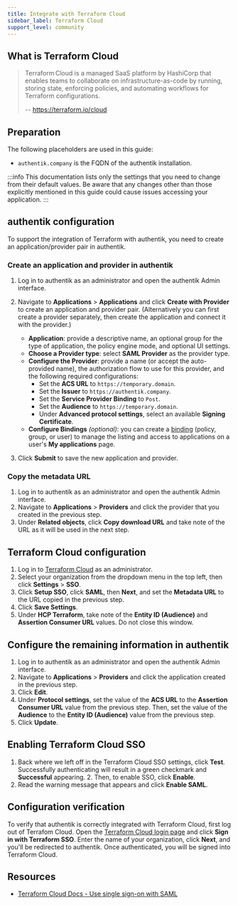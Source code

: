 ```yaml
---
title: Integrate with Terraform Cloud
sidebar_label: Terraform Cloud
support_level: community
---
```


## What is Terraform Cloud

> Terraform Cloud is a managed SaaS platform by HashiCorp that enables teams to collaborate on infrastructure-as-code by running, storing state, enforcing policies, and automating workflows for Terraform configurations.
>
> -- https://terraform.io/cloud

## Preparation

The following placeholders are used in this guide:

- `authentik.company` is the FQDN of the authentik installation.

:::info
This documentation lists only the settings that you need to change from their default values. Be aware that any changes other than those explicitly mentioned in this guide could cause issues accessing your application.
:::

## authentik configuration

To support the integration of Terraform with authentik, you need to create an application/provider pair in authentik.

### Create an application and provider in authentik

1. Log in to authentik as an administrator and open the authentik Admin interface.
2. Navigate to **Applications** > **Applications** and click **Create with Provider** to create an application and provider pair. (Alternatively you can first create a provider separately, then create the application and connect it with the provider.)
    - **Application**: provide a descriptive name, an optional group for the type of application, the policy engine mode, and optional UI settings.
    - **Choose a Provider type**: select **SAML Provider** as the provider type.
    - **Configure the Provider**: provide a name (or accept the auto-provided name), the authorization flow to use for this provider, and the following required configurations:
        - Set the **ACS URL** to `https://temporary.domain`.
        - Set the **Issuer** to `https://authentik.company`.
        - Set the **Service Provider Binding** to `Post`.
        - Set the **Audience** to `https://temporary.domain`.
        - Under **Advanced protocol settings**, select an available **Signing Certificate**.
    - **Configure Bindings** _(optional)_: you can create a [binding](/docs/add-secure-apps/flows-stages/bindings/) (policy, group, or user) to manage the listing and access to applications on a user's **My applications** page.

3. Click **Submit** to save the new application and provider.

### Copy the metadata URL

1. Log in to authentik as an administrator and open the authentik Admin interface.
2. Navigate to **Applications** > **Providers** and click the provider that you created in the previous step.
3. Under **Related objects**, click **Copy download URL** and take note of the URL as it will be used in the next step.

## Terraform Cloud configuration

1. Log in to [Terraform Cloud](https://app.terraform.io) as an administrator.
2. Select your organization from the dropdown menu in the top left, then click **Settings** > **SSO**.
3. Click **Setup SSO**, click **SAML**, then **Next**, and set the **Metadata URL** to the URL copied in the previous step.
4. Click **Save Settings**.
5. Under **HCP Terraform**, take note of the **Entity ID (Audience)** and **Assertion Consumer URL** values. Do not close this window.

## Configure the remaining information in authentik

1. Log in to authentik as an administrator and open the authentik Admin interface.
2. Navigate to **Applications** > **Providers** and click the application created in the previous step.
3. Click **Edit**.
4. Under **Protocol settings**, set the value of the **ACS URL** to the **Assertion Consumer URL** value from the previous step. Then, set the value of the **Audience** to the **Entity ID (Audience)** value from the previous step.
5. Click **Update**.

## Enabling Terraform Cloud SSO

1. Back where we left off in the Terraform Cloud SSO settings, click **Test**. Successfully authenticating will result in a green checkmark and **Successful** appearing. 2. Then, to enable SSO, click **Enable**.
2. Read the warning message that appears and click **Enable SAML**.

## Configuration verification

To verify that authentik is correctly integrated with Terraform Cloud, first log out of Terrafom Cloud. Open the [Terraform Cloud login page](https://app.terraform.io/) and click **Sign in with Terraform SSO**. Enter the name of your organization, click **Next**, and you'll be redirected to authentik. Once authenticated, you will be signed into Terraform Cloud.

## Resources

- [Terraform Cloud Docs - Use single sign-on with SAML](https://developer.hashicorp.com/terraform/cloud-docs/users-teams-organizations/single-sign-on/saml)
